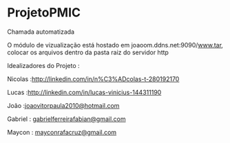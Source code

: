 # ProjetoPMIC
Chamada automatizada

O módulo de vizualização está hostado em joaoom.ddns.net:9090/www.tar, colocar os arquivos dentro da pasta raiz do servidor http

Idealizadores do Projeto :

Nicolas :http://linkedin.com/in/n%C3%ADcolas-t-280192170

Lucas :http://linkedin.com/in/lucas-vinicius-144311190

João :joaovitorpaula2010@hotmail.com

Gabriel : gabrielferreirafabian@gmail.com

Maycon : mayconrafacruz@gmail.com
